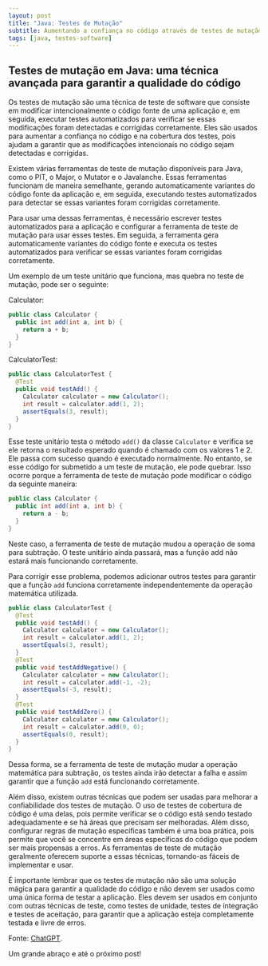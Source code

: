 ```yaml
---
layout: post
title: "Java: Testes de Mutação"
subtitle: Aumentando a confiança no código através de testes de mutação em Java
tags: [java, testes-software]
---
```


## Testes de mutação em Java: uma técnica avançada para garantir a qualidade do código

Os testes de mutação são uma técnica de teste de software que consiste em modificar intencionalmente o código fonte de uma aplicação e, em seguida, executar testes automatizados para verificar se essas modificações foram detectadas e corrigidas corretamente. Eles são usados para aumentar a confiança no código e na cobertura dos testes, pois ajudam a garantir que as modificações intencionais no código sejam detectadas e corrigidas.

Existem várias ferramentas de teste de mutação disponíveis para Java, como o PIT, o Major, o Mutator e o Javalanche. Essas ferramentas funcionam de maneira semelhante, gerando automaticamente variantes do código fonte da aplicação e, em seguida, executando testes automatizados para detectar se essas variantes foram corrigidas corretamente.

Para usar uma dessas ferramentas, é necessário escrever testes automatizados para a aplicação e configurar a ferramenta de teste de mutação para usar esses testes. Em seguida, a ferramenta gera automaticamente variantes do código fonte e executa os testes automatizados para verificar se essas variantes foram corrigidas corretamente.

Um exemplo de um teste unitário que funciona, mas quebra no teste de mutação, pode ser o seguinte:

Calculator:

```java
public class Calculator {
  public int add(int a, int b) {
    return a + b;
  }
}
```

CalculatorTest:

```java
public class CalculatorTest {
  @Test
  public void testAdd() {
    Calculator calculator = new Calculator();
    int result = calculator.add(1, 2);
    assertEquals(3, result);
  }
}
```

Esse teste unitário testa o método `add()` da classe `Calculator` e verifica se ele retorna o resultado esperado quando é chamado com os valores 1 e 2. Ele passa com sucesso quando é executado normalmente. No entanto, se esse código for submetido a um teste de mutação, ele pode quebrar. Isso ocorre porque a ferramenta de teste de mutação pode modificar o código da seguinte maneira:

```java
public class Calculator {
  public int add(int a, int b) {
    return a - b;
  }
}
```

Neste caso, a ferramenta de teste de mutação mudou a operação de soma para subtração. O teste unitário ainda passará, mas a função add não estará mais funcionando corretamente.

Para corrigir esse problema, podemos adicionar outros testes para garantir que a função `add` funciona corretamente independentemente da operação matemática utilizada.

```java
public class CalculatorTest {
  @Test
  public void testAdd() {
    Calculator calculator = new Calculator();
    int result = calculator.add(1, 2);
    assertEquals(3, result);
  }
  @Test
  public void testAddNegative() {
    Calculator calculator = new Calculator();
    int result = calculator.add(-1, -2);
    assertEquals(-3, result);
  }
  @Test
  public void testAddZero() {
    Calculator calculator = new Calculator();
    int result = calculator.add(0, 0);
    assertEquals(0, result);
  }
}
```

Dessa forma, se a ferramenta de teste de mutação mudar a operação matemática para subtração, os testes ainda irão detectar a falha e assim garantir que a função `add` está funcionando corretamente.

Além disso, existem outras técnicas que podem ser usadas para melhorar a confiabilidade dos testes de mutação. O uso de testes de cobertura de código é uma delas, pois permite verificar se o código está sendo testado adequadamente e se há áreas que precisam ser melhoradas. Além disso, configurar regras de mutação específicas também é uma boa prática, pois permite que você se concentre em áreas específicas do código que podem ser mais propensas a erros. As ferramentas de teste de mutação geralmente oferecem suporte a essas técnicas, tornando-as fáceis de implementar e usar.

É importante lembrar que os testes de mutação não são uma solução mágica para garantir a qualidade do código e não devem ser usados como uma única forma de testar a aplicação. Eles devem ser usados em conjunto com outras técnicas de teste, como testes de unidade, testes de integração e testes de aceitação, para garantir que a aplicação esteja completamente testada e livre de erros.

Fonte:
<a href="https://openai.com/blog/chatgpt/" target="\_blank">ChatGPT</a>.

Um grande abraço e até o próximo post!
